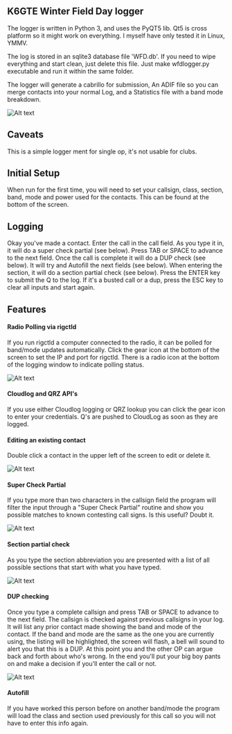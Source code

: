 ## K6GTE Winter Field Day logger

The logger is written in Python 3, and uses the PyQT5 lib. Qt5 is cross platform so it might work on everything. I myself have only tested it in Linux, YMMV.

The log is stored in an sqlite3 database file 'WFD.db'. If you need to wipe everything and start clean, just delete this file. Just make wfdlogger.py executable and run it within the same folder.

The logger will generate a cabrillo for submission, An ADIF file so you can merge contacts into your normal Log, and a Statistics file with a band mode breakdown.

![Alt text](https://github.com/mbridak/pyqtwfdlogger/raw/master/pics/loggerscreenshot.png)


## Caveats
This is a simple logger ment for single op, it's not usable for clubs.

## Initial Setup
When run for the first time, you will need to set your callsign, class, section, band, mode and power used for the contacts. This can be found at the bottom of the screen.

## Logging
Okay you've made a contact. Enter the call in the call field. As you type it in, it will do a super check partial (see below). Press TAB or SPACE to advance to the next field. Once the call is complete it will do a DUP check (see below). It will try and Autofill the next fields (see below). When entering the section, it will do a section partial check (see below). Press the ENTER key to submit the Q to the log. If it's a busted call or a dup, press the ESC key to clear all inputs and start again.

## Features

#### Radio Polling via rigctld
If you run rigctld a computer connected to the radio, it can be polled for band/mode updates automatically. Click the gear icon at the bottom of the screen to set the IP and port for rigctld. There is a radio icon at the bottom of the logging window to indicate polling status. 

![Alt text](https://github.com/mbridak/pyqtwfdlogger/raw/master/pics/rigctld.png)

#### Cloudlog and QRZ API's
If you use either Cloudlog logging or QRZ lookup you can click the gear icon to enter your credentials. Q's are pushed to CloudLog as soon as they are logged. 


#### Editing an existing contact
Double click a contact in the upper left of the screen to edit or delete it.

![Alt text](https://github.com/mbridak/pyqtwfdlogger/raw/master/pics/editcontact.png)

#### Super Check Partial
If you type more than two characters in the callsign field the program will filter the input through a "Super Check Partial" routine and show you possible matches to known contesting call signs. Is this useful? Doubt it.

![Alt text](https://github.com/mbridak/pyqtwfdlogger/raw/master/pics/scp.png)

#### Section partial check
As you type the section abbreviation you are presented with a list of all possible sections that start with what you have typed.

![Alt text](https://github.com/mbridak/pyqtwfdlogger/raw/master/pics/sectioncheckpartial.png)

#### DUP checking
Once you type a complete callsign and press TAB or SPACE to advance to the next field. The callsign is checked against previous callsigns in your log. It will list any prior contact made showing the band and mode of the contact. If the band and mode are the same as the one you are currently using, the listing will be highlighted, the screen will flash, a bell will sound to alert you that this is a DUP. At this point you and the other OP can argue back and forth about who's wrong. In the end you'll put your big boy pants on and make a decision if you'll enter the call or not.

![Alt text](https://github.com/mbridak/pyqtwfdlogger/raw/master/pics/dupe_check.png)

#### Autofill
If you have worked this person before on another band/mode the program will load the class and section used previously for this call so you will not have to enter this info again.
